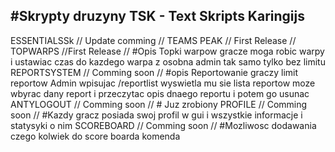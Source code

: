 #Skrypty druzyny TSK - Text Skripts Karingijs
------------------------------------------------
ESSENTIALSSk // Update comming //
TEAMS PEAK // First Release //
TOPWARPS //First Release // #Opis Topki warpow gracze moga robic warpy i ustawiac czas do kazdego warpa z osobna admin tak samo tylko bez limitu
REPORTSYSTEM // Comming soon // #opis Reportowanie graczy limit reportow Admin wpisujac /reportlist wyswietla mu sie lista reportow moze wbyrac dany report i przeczytac opis dnaego reportu i potem go usunac
ANTYLOGOUT // Comming soon // # Juz zrobiony
PROFILE // Comming soon // #Kazdy gracz posiada swoj profil w gui i wszystkie informacje i statysyki o nim
SCOREBOARD // Comming soon // #Mozliwosc dodawania czego kolwiek do score boarda komenda
